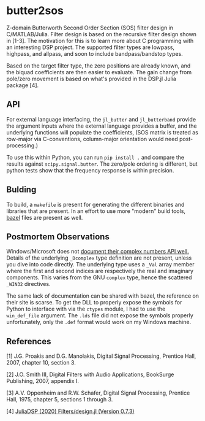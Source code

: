# butter2sos
Z-domain Butterworth Second Order Section (SOS) filter design in C/MATLAB/Julia. Filter design is based on the recursive filter design shown in \[1-3\]. The motivation for this is to learn more about C programming with an interesting DSP project. The supported filter types are lowpass, highpass, and allpass, and soon to include bandpass/bandstop types.

Based on the target filter type, the zero positions are already known, and the biquad coefficients are then easier to evaluate. The gain change from pole/zero movement is based on what's provided in the DSP.jl Julia package \[4\].

## API

For external language interfacing, the `jl_butter` and `jl_butterband` provide the argument inputs where the external language provides a buffer, and the underlying functions will populate the coefficients, (SOS matrix is treated as row-major via C-conventions, column-major orientation would need post-processing.)

To use this within Python, you can run `pip install .` and compare the results against `scipy.signal.butter`. The zero/pole ordering is different, but python tests show that the frequency response is within precision.

## Bulding
To build, a `makefile` is present for generating the different binaries and libraries that are present. In an effort to use more "modern" build tools, [bazel](https://bazel.build/) files are present as well.

## Postmortem Observations
Windows/Microsoft does not [document their complex numbers API well.](https://learn.microsoft.com/en-us/cpp/c-runtime-library/complex-math-support?view=msvc-170) Details of the underlying `_Dcomplex` type definition are not present, unless you dive into code directly. The underlying type uses a `_Val` array member where the first and second indices are respectively the real and imaginary components. This varies from the GNU `complex` type, hence the scattered `_WIN32` directives.

The same lack of documentation can be shared with bazel, the reference on their site is scarse. To get the DLL to properly expose the symbols for Python to interface with via the `ctypes` module, I had to use the `win_def_file` argument. The `.lds` file did not expose the symbols properly unfortunately, only the `.def` format would work on my Windows machine.

## References
\[1\] J.G. Proakis and D.G. Manolakis, Digital Signal Processing, Prentice Hall, 2007, chapter 10, section 3.

\[2\] J.O. Smith III, Digital Filters with Audio Applications, BookSurge Publishing, 2007, appendix I.

\[3\] A.V. Oppenheim and R.W. Schafer, Digital Signal Processing, Prentice Hall, 1975, chapter 5, sections 1 through 3.

\[4\] [JuliaDSP (2020) Filters/design.jl (Version 0.7.3)](https://github.com/JuliaDSP/DSP.jl/blob/master/src/Filters/Filters.jl)
